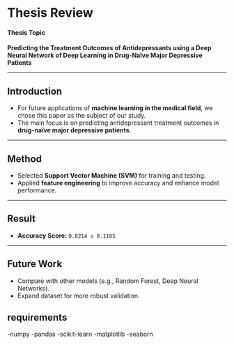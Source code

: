 # Thesis Review  

#### Thesis Topic  
**Predicting the Treatment Outcomes of Antidepressants using a Deep Neural Network of Deep Learning in Drug-Naïve Major Depressive Patients**  

---

## Introduction
- For future applications of **machine learning in the medical field**, we chose this paper as the subject of our study.  
- The main focus is on predicting antidepressant treatment outcomes in **drug-naïve major depressive patients**.  

---

## Method
- Selected **Support Vector Machine (SVM)** for training and testing.  
- Applied **feature engineering** to improve accuracy and enhance model performance.  

---

## Result
- **Accuracy Score:** `0.8214 ± 0.1185`  

---

## Future Work
- Compare with other models (e.g., Random Forest, Deep Neural Networks).  
- Expand dataset for more robust validation.

## requirements
-numpy
-pandas
-scikit-learn
-matplotlib
-seaborn
